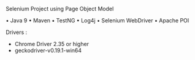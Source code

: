 Selenium Project using Page Object Model

• Java 9
• Maven
• TestNG
• Log4j
• Selenium WebDriver
• Apache POI



Drivers :
- Chrome Driver 2.35 or higher
- geckodriver-v0.19.1-win64
